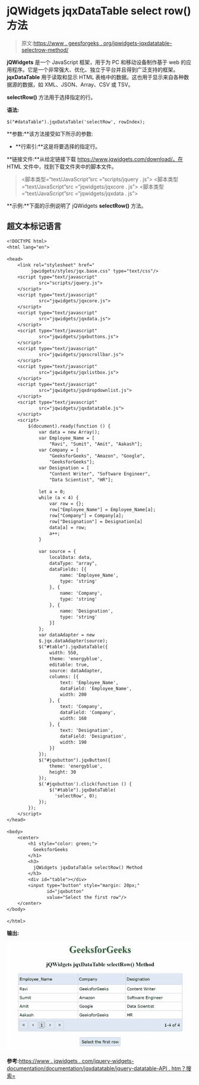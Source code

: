 # jQWidgets jqxDataTable select row()方法

> 原文:[https://www . geesforgeks . org/jqwidgets-jqxdatatable-selectrow-method/](https://www.geeksforgeeks.org/jqwidgets-jqxdatatable-selectrow-method/)

**jQWidgets** 是一个 JavaScript 框架，用于为 PC 和移动设备制作基于 web 的应用程序。它是一个非常强大、优化、独立于平台并且得到广泛支持的框架。 **jqxDataTable** 用于读取和显示 HTML 表格中的数据。这也用于显示来自各种数据源的数据，如 XML、JSON、Array、CSV 或 TSV。

**selectRow()** 方法用于选择指定的行。

**语法:**

```
$("#dataTable").jqxDataTable('selectRow', rowIndex);
```

**参数:**该方法接受如下所示的参数:

*   **行索引:**这是将要选择的指定行。

**链接文件:**从给定链接下载 https://www.jqwidgets.com/download/。在 HTML 文件中，找到下载文件夹中的脚本文件。

> <link rel="”stylesheet”" href="”jqwidgets/styles/jqx.base.css”" type="”text/css”">
> <脚本类型=“text/JavaScript”src =“scripts/jquery . js”></script>
> <脚本类型=“text/JavaScript”src =“jqwidgets/jqxcore . js”></script>
> <脚本类型=“text/JavaScript”src =“jqwidgets/jqxdata . js”>

**示例:**下面的示例说明了 jQWidgets **selectRow()** 方法。

## 超文本标记语言

```
<!DOCTYPE html>
<html lang="en">

<head>
    <link rel="stylesheet" href="
         jqwidgets/styles/jqx.base.css" type="text/css"/>
    <script type="text/javascript" 
            src="scripts/jquery.js">
    </script>
    <script type="text/javascript" 
            src="jqwidgets/jqxcore.js">
    </script>
    <script type="text/javascript" 
            src="jqwidgets/jqxdata.js">
    </script>
    <script type="text/javascript" 
            src="jqwidgets/jqxbuttons.js">
    </script>
    <script type="text/javascript" 
            src="jqwidgets/jqxscrollbar.js">
    </script>
    <script type="text/javascript" 
            src="jqwidgets/jqxlistbox.js">
    </script>
    <script type="text/javascript" 
            src="jqwidgets/jqxdropdownlist.js">
    </script>
    <script type="text/javascript" 
            src="jqwidgets/jqxdatatable.js">
    </script>
    <script>
        $(document).ready(function () {
            var data = new Array();
            var Employee_Name = [
                "Ravi", "Sumit", "Amit", "Aakash"];
            var Company = [
                "GeeksforGeeks", "Amazon", "Google",
                "GeeksforGeeks"];
            var Designation = [
                "Content Writer", "Software Engineer",
                "Data Scientist", "HR"];

            let a = 0;
            while (a < 4) {
                var row = {};
                row["Employee_Name"] = Employee_Name[a];
                row["Company"] = Company[a];
                row["Designation"] = Designation[a]
                data[a] = row;
                a++;
            }

            var source = {
                localData: data,
                dataType: "array",
                dataFields: [{
                    name: 'Employee_Name',
                    type: 'string'
                }, {
                    name: 'Company',
                    type: 'string'
                }, {
                    name: 'Designation',
                    type: 'string'
                }]
            };
            var dataAdapter = new 
            $.jqx.dataAdapter(source);
            $("#table").jqxDataTable({
                width: 550,
                theme: 'energyblue',
                editable: true,
                source: dataAdapter,
                columns: [{
                    text: 'Employee_Name',
                    dataField: 'Employee_Name',
                    width: 200
                }, {
                    text: 'Company',
                    dataField: 'Company',
                    width: 160
                }, {
                    text: 'Designation',
                    dataField: 'Designation',
                    width: 190
                }]
            });
            $("#jqxbutton").jqxButton({
                theme: 'energyblue',
                height: 30
            });
            $('#jqxbutton').click(function () {
                $("#table").jqxDataTable(
                  'selectRow', 0);
            });
        });
    </script>
</head>

<body>
    <center>
        <h1 style="color: green;"> 
          GeeksforGeeks 
        </h1>
        <h3> 
          jQWidgets jqxDataTable selectRow() Method
        </h3>
        <div id="table"></div>
        <input type="button" style="margin: 20px;" 
               id="jqxbutton" 
               value="Select the first row"/>
    </center>
</body>

</html>
```

**输出:**

![](img/7216b4a554a82f094f8e9f705763dea0.png)

**参考:**[https://www . jqwidgets . com/jquery-widgets-documentation/documentation/jqxdatatable/jquery-datatable-API . htm？搜索=](https://www.jqwidgets.com/jquery-widgets-documentation/documentation/jqxdatatable/jquery-datatable-api.htm?search=)
